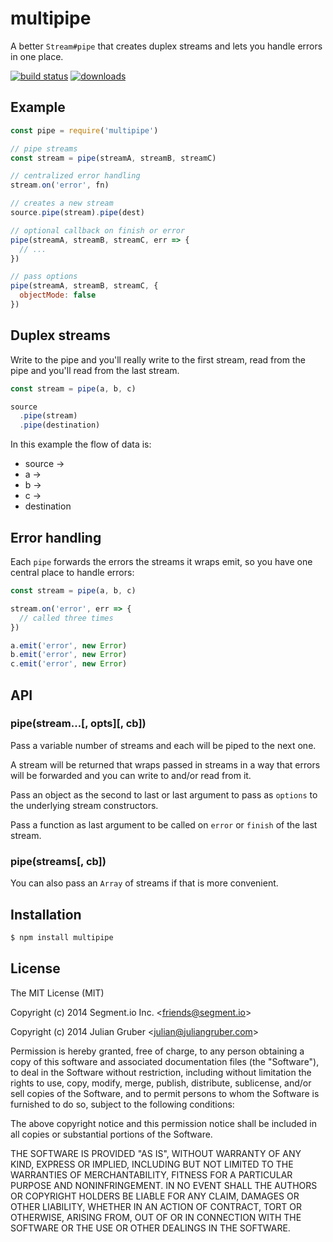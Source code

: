 # multipipe

A better `Stream#pipe` that creates duplex streams and lets you handle errors in one place.

[![build status](https://travis-ci.org/juliangruber/multipipe.svg?branch=master)](http://travis-ci.org/juliangruber/multipipe)
[![downloads](https://img.shields.io/npm/dm/multipipe.svg)](https://www.npmjs.org/package/multipipe)

## Example

```js
const pipe = require('multipipe')

// pipe streams
const stream = pipe(streamA, streamB, streamC)

// centralized error handling
stream.on('error', fn)

// creates a new stream
source.pipe(stream).pipe(dest)

// optional callback on finish or error
pipe(streamA, streamB, streamC, err => {
  // ...
})

// pass options
pipe(streamA, streamB, streamC, {
  objectMode: false
})
```

## Duplex streams

  Write to the pipe and you'll really write to the first stream, read from the pipe and you'll read from the last stream.

```js
const stream = pipe(a, b, c)

source
  .pipe(stream)
  .pipe(destination)
```

  In this example the flow of data is:

  * source ->
  * a ->
  * b ->
  * c ->
  * destination

## Error handling

  Each `pipe` forwards the errors the streams it wraps emit, so you have one central place to handle errors:

```js
const stream = pipe(a, b, c)

stream.on('error', err => {
  // called three times
})

a.emit('error', new Error)
b.emit('error', new Error)
c.emit('error', new Error)
```

## API

### pipe(stream...[, opts][, cb])

Pass a variable number of streams and each will be piped to the next one.

A stream will be returned that wraps passed in streams in a way that errors will be forwarded and you can write to and/or read from it.

Pass an object as the second to last or last argument to pass as `options` to the underlying stream constructors.

Pass a function as last argument to be called on `error` or `finish` of the last stream.

### pipe(streams[, cb])

You can also pass an `Array` of streams if that is more convenient.

## Installation

```bash
$ npm install multipipe
```

## License

The MIT License (MIT)

Copyright (c) 2014 Segment.io Inc. &lt;friends@segment.io&gt;

Copyright (c) 2014 Julian Gruber &lt;julian@juliangruber.com&gt;

Permission is hereby granted, free of charge, to any person obtaining a copy
of this software and associated documentation files (the "Software"), to deal
in the Software without restriction, including without limitation the rights
to use, copy, modify, merge, publish, distribute, sublicense, and/or sell
copies of the Software, and to permit persons to whom the Software is
furnished to do so, subject to the following conditions:

The above copyright notice and this permission notice shall be included in
all copies or substantial portions of the Software.

THE SOFTWARE IS PROVIDED "AS IS", WITHOUT WARRANTY OF ANY KIND, EXPRESS OR
IMPLIED, INCLUDING BUT NOT LIMITED TO THE WARRANTIES OF MERCHANTABILITY,
FITNESS FOR A PARTICULAR PURPOSE AND NONINFRINGEMENT. IN NO EVENT SHALL THE
AUTHORS OR COPYRIGHT HOLDERS BE LIABLE FOR ANY CLAIM, DAMAGES OR OTHER
LIABILITY, WHETHER IN AN ACTION OF CONTRACT, TORT OR OTHERWISE, ARISING FROM,
OUT OF OR IN CONNECTION WITH THE SOFTWARE OR THE USE OR OTHER DEALINGS IN
THE SOFTWARE.

